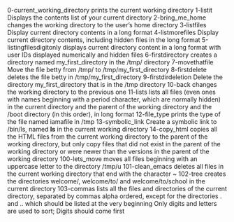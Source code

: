 0-current_working_directory prints the current working directory
1-listit Displays the contents list of your current directory
2-bring_me_home  changes the working directory to the user’s home directory
3-listfiles Display current directory contents in a long format
4-listmorefiles Display current directory contents, including hidden files in the long format
5-listingfilesdigitonly displays current directory content in a long format with user IDs displayed numerically and hidden files
6-firstdirectory creates a directory named my_first_directory in the /tmp/ directory
7-movethatfile Move the file betty from /tmp/ to /tmp/my_first_directory
8-firstdelete deletes the file betty in /tmp/my_first_directory
9-firstdirdeletion Delete the directory my_first_directory that is in the /tmp directory
10-back  changes the working directory to the previous one
11-lists  lists all files (even ones with names beginning with a period character, which are normally hidden) in the current directory and the parent of the working directory and the /boot directory (in this order), in long format
12-file_type prints the type of the file named iamafile in /tmp
13-symbolic_link Create a symbolic link to /bin/ls, named __ls__ in the current working directory
14-copy_html copies all the HTML files from the current working directory to the parent of the working directory, but only copy files that did not exist in the parent of the working directory or were newer than the versions in the parent of the working directory
100-lets_move moves all files beginning with an uppercase letter to the directory /tmp/u
101-clean_emacs deletes all files in the current working directory that end with the character ~
102-tree creates the directories welcome/, welcome/to/ and welcome/to/school in the current directory
103-commas lists all the files and directories of the current directory, separated by commas alpha ordered, except for the directories . and .. which should be listed at the very beginning Only digits and letters are used to sort; Digits should come first
